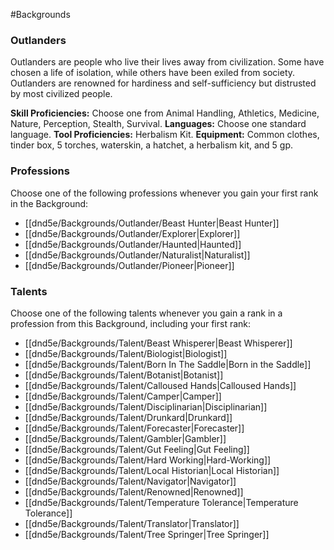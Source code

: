 #Backgrounds
### Outlanders
Outlanders are people who live their lives away from civilization. Some have chosen a life of isolation, while others have been exiled from society. Outlanders are renowned for hardiness and self-sufficiency but distrusted by most civilized people.

**Skill Proficiencies:** Choose one from Animal Handling, Athletics, Medicine, Nature, Perception, Stealth, Survival.
**Languages:** Choose one standard language.
**Tool Proficiencies:** Herbalism Kit.
**Equipment:** Common clothes, tinder box, 5 torches, waterskin, a hatchet, a herbalism kit, and 5 gp.

### Professions
Choose one of the following professions whenever you gain your first rank in the Background:
* [[dnd5e/Backgrounds/Outlander/Beast Hunter\|Beast Hunter]]
* [[dnd5e/Backgrounds/Outlander/Explorer\|Explorer]]
* [[dnd5e/Backgrounds/Outlander/Haunted\|Haunted]]
* [[dnd5e/Backgrounds/Outlander/Naturalist\|Naturalist]]
* [[dnd5e/Backgrounds/Outlander/Pioneer\|Pioneer]]

### Talents
Choose one of the following talents whenever you gain a rank in a profession from this Background, including your first rank:
* [[dnd5e/Backgrounds/Talent/Beast Whisperer\|Beast Whisperer]]
* [[dnd5e/Backgrounds/Talent/Biologist\|Biologist]]
* [[dnd5e/Backgrounds/Talent/Born In The Saddle\|Born in the Saddle]]
* [[dnd5e/Backgrounds/Talent/Botanist\|Botanist]]
* [[dnd5e/Backgrounds/Talent/Calloused Hands\|Calloused Hands]]
* [[dnd5e/Backgrounds/Talent/Camper\|Camper]]
* [[dnd5e/Backgrounds/Talent/Disciplinarian\|Disciplinarian]]
* [[dnd5e/Backgrounds/Talent/Drunkard\|Drunkard]]
* [[dnd5e/Backgrounds/Talent/Forecaster\|Forecaster]]
* [[dnd5e/Backgrounds/Talent/Gambler\|Gambler]]
* [[dnd5e/Backgrounds/Talent/Gut Feeling\|Gut Feeling]]
* [[dnd5e/Backgrounds/Talent/Hard Working\|Hard-Working]]
* [[dnd5e/Backgrounds/Talent/Local Historian\|Local Historian]]
* [[dnd5e/Backgrounds/Talent/Navigator\|Navigator]]
* [[dnd5e/Backgrounds/Talent/Renowned\|Renowned]]
* [[dnd5e/Backgrounds/Talent/Temperature Tolerance\|Temperature Tolerance]]
* [[dnd5e/Backgrounds/Talent/Translator\|Translator]]
* [[dnd5e/Backgrounds/Talent/Tree Springer\|Tree Springer]]